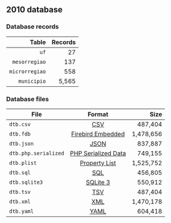 ## 2010 database

### Database records

|          Table | Records |
| --------------:| -------:|
|           `uf` |      27 |
|  `mesorregiao` |     137 |
| `microrregiao` |     558 |
|    `municipio` |   5,565 |

### Database files

| File                 | Format                                                                                          |      Size |
| -------------------- |:-----------------------------------------------------------------------------------------------:| ---------:|
| `dtb.csv`            | [CSV](https://en.wikipedia.org/wiki/Comma-separated_values)                                     |   487,404 |
| `dtb.fdb`            | [Firebird Embedded](https://en.wikipedia.org/wiki/Embedded_database#Firebird_Embedded)          | 1,478,656 |
| `dtb.json`           | [JSON](https://en.wikipedia.org/wiki/JSON)                                                      |   837,887 |
| `dtb.php.serialized` | [PHP Serialized Data](https://en.wikipedia.org/wiki/Serialization#Programming_language_support) |   749,155 |
| `dtb.plist`          | [Property List](https://en.wikipedia.org/wiki/Property_list)                                    | 1,525,752 |
| `dtb.sql`            | [SQL](https://en.wikipedia.org/wiki/SQL)                                                        |   456,805 |
| `dtb.sqlite3`        | [SQLite 3](https://en.wikipedia.org/wiki/SQLite)                                                |   550,912 |
| `dtb.tsv`            | [TSV](https://en.wikipedia.org/wiki/Tab-separated_values)                                       |   487,404 |
| `dtb.xml`            | [XML](https://en.wikipedia.org/wiki/XML)                                                        | 1,470,178 |
| `dtb.yaml`           | [YAML](https://en.wikipedia.org/wiki/YAML)                                                      |   604,418 |
